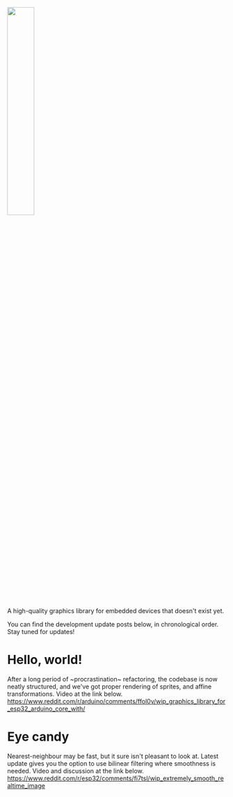 <img src="https://i.imgur.com/5fdSk4G.png" width="35%">

A high-quality graphics library for embedded devices that doesn't exist yet.

You can find the development update posts below, in chronological order. Stay tuned for updates!

# Hello, world!

After a long period of ~procrastination~ refactoring, the codebase is now neatly structured, and we've got proper rendering of sprites, and affine transformations. Video at the link below.
https://www.reddit.com/r/arduino/comments/ffol0v/wip_graphics_library_for_esp32_arduino_core_with/

# Eye candy

Nearest-neighbour may be fast, but it sure isn't pleasant to look at. Latest update gives you the option to use bilinear filtering where smoothness is needed. Video and discussion at the link below.
https://www.reddit.com/r/esp32/comments/fi7tsl/wip_extremely_smooth_realtime_image

